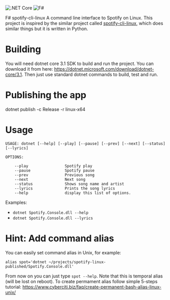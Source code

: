 ![.NET Core](https://github.com/marcingolenia/spotify-cli-linux/workflows/.NET%20Core/badge.svg?branch=master) ![F#](https://img.shields.io/badge/Made%20with-F%23-blue)

F# spotify-cli-linux
A command line interface to Spotify on Linux.
This project is inspired by the similar project called [spotify-cli-linux](https://github.com/pwittchen/spotify-cli-linux), which does similar things but it is written in Python.

# Building
You will need dotnet core 3.1 SDK to build and run the project. You can download it from here: https://dotnet.microsoft.com/download/dotnet-core/3.1. Then just use standard dotnet commands to build, test and run.

# Publishing the app
dotnet publish -c Release -r linux-x64

# Usage
```
USAGE: dotnet [--help] [--play] [--pause] [--prev] [--next] [--status] [--lyrics]

OPTIONS:

    --play                Spotify play
    --pause               Spotify pause
    --prev                Previous song
    --next                Next song
    --status              Shows song name and artist
    --lyrics              Prints the song lyrics
    --help                display this list of options.
```

Examples:
* `dotnet Spotify.Console.dll --help`
* `dotnet Spotify.Console.dll --lyrics`

# Hint: Add command alias
You can easily set command alias in Unix, for example:

`alias spot='dotnet ~/projects/spotify-linux-published/Spotify.Console.dll'`

From now on you can just type `spot --help`.
Note that this is temporal alias (will be lost on reboot). To create permament alias follow simple 5-steps tutorial:
https://www.cyberciti.biz/faq/create-permanent-bash-alias-linux-unix/
